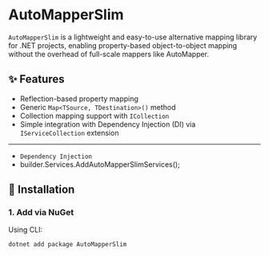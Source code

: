 # AutoMapperSlim

`AutoMapperSlim` is a lightweight and easy-to-use alternative mapping library for .NET projects, enabling property-based object-to-object mapping without the overhead of full-scale mappers like AutoMapper.

## ✨ Features

- Reflection-based property mapping
- Generic `Map<TSource, TDestination>()` method
- Collection mapping support with `ICollection`
- Simple integration with Dependency Injection (DI) via `IServiceCollection` extension

---
- `Dependency Injection`
- builder.Services.AddAutoMapperSlimServices();

## 🔧 Installation

### 1. Add via NuGet

Using CLI:

```bash
dotnet add package AutoMapperSlim
